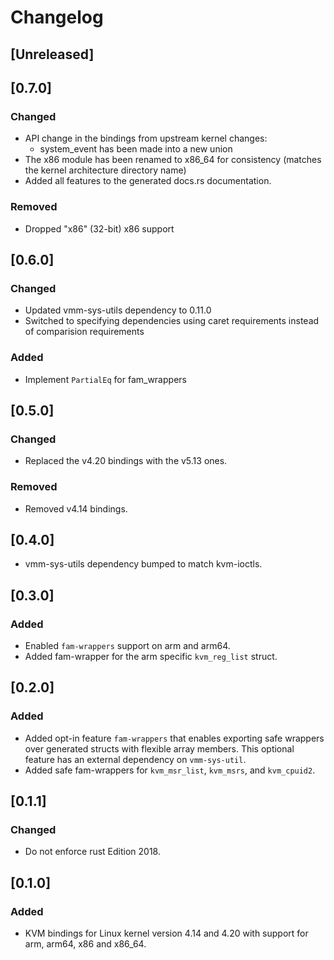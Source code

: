 # Changelog
## [Unreleased]

## [0.7.0]

### Changed
- API change in the bindings from upstream kernel changes:
  * system\_event has been made into a new union
- The x86 module has been renamed to x86\_64 for consistency (matches the kernel
  architecture directory name)
- Added all features to the generated docs.rs documentation.

### Removed

- Dropped "x86" (32-bit) x86 support

## [0.6.0]

### Changed

- Updated vmm-sys-utils dependency to 0.11.0
- Switched to specifying dependencies using caret requirements
  instead of comparision requirements

### Added

- Implement `PartialEq` for fam\_wrappers 

## [0.5.0]

### Changed

- Replaced the v4.20 bindings with the v5.13 ones.

### Removed

- Removed v4.14 bindings.

## [0.4.0]

- vmm-sys-utils dependency bumped to match kvm-ioctls.

## [0.3.0]

### Added

- Enabled `fam-wrappers` support on arm and arm64.
- Added fam-wrapper for the arm specific `kvm_reg_list` struct.

## [0.2.0]

### Added

- Added opt-in feature `fam-wrappers` that enables exporting
  safe wrappers over generated structs with flexible array
  members. This optional feature has an external dependency
  on `vmm-sys-util`.
- Added safe fam-wrappers for `kvm_msr_list`, `kvm_msrs`,
  and `kvm_cpuid2`.

## [0.1.1]

### Changed

- Do not enforce rust Edition 2018.

## [0.1.0]

### Added

- KVM bindings for Linux kernel version 4.14 and 4.20 with
  support for arm, arm64, x86 and x86_64.
